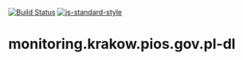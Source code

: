 [![Build Status][travis_badge]][travis_link] [![js-standard-style][js_standard_badge]][js_standard_link]

# monitoring.krakow.pios.gov.pl-dl

[js_standard_badge]: https://img.shields.io/badge/code%20style-standard-brightgreen.svg?style=flat-square
[js_standard_link]:  https://github.com/feross/standard
[travis_badge]: https://travis-ci.org/unjello/monitoringkrakowpiosgovpl-dl.svg?branch=master
[travis_link]:  https://travis-ci.org/unjello/monitoringkrakowpiosgovpl-dl